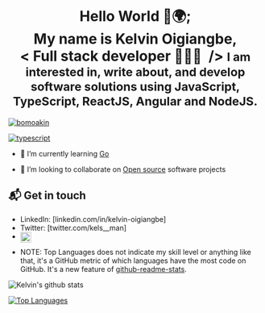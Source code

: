 

<!--
**kelwaffi/kelwaffi** is a ✨ _special_ ✨ repository because its `README.md` (this file) appears on your GitHub profile.

Here are some ideas to get you started:

- 🔭 I’m currently working on ...

- 👯 I’m looking to collaborate on ...
- 🤔 I’m looking for help with ...
- 💬 Ask me about ...
- 📫 How to reach me: ...
- 😄 Pronouns: ...
- ⚡ Fun fact: ...
-->


<h1 align="center"> 
    Hello World 👋🌍; </br>My name is Kelvin Oigiangbe,<br/>&lt;&nbsp;Full stack developer 👨🏽‍💻 &nbsp;/&gt;
    <small color="lightBlue">  I am interested in, write about, and develop software solutions
using JavaScript, TypeScript, ReactJS, Angular and NodeJS.</small>
</h1>
<p align="left"> <a href="https://twitter.com/kels__man" target="blank"><img src="https://img.shields.io/twitter/follow/kels__man?logo=twitter&style=for-the-badge" alt="bomoakin" /></a> </p>

[![typescript](https://img.shields.io/badge/TypeScript-Fan-FAC151.svg?logo=typescript&logoWidth=20)](https://github.com/kelwaffi)


- 🌱 I’m currently learning [Go](https://go.dev/doc/) 

- 👯 I’m looking to collaborate on [Open source](https://en.wikipedia.org/wiki/Open_source) software projects



## 📬 Get in touch
<!-- 
- Web: [natterstefan.me][1] -->
- LinkedIn: [linkedin.com/in/kelvin-oigiangbe]
- Twitter: [twitter.com/kels__man]
- <a href="https://wa.me/2347033445286">
  <img align="left" alt="My contact" width="21px" src="https://image.flaticon.com/icons/png/512/124/124034.png" />
</a>



 * NOTE: Top Languages does not indicate my skill level or anything like that, it's a GitHub metric of which languages have the most code on GitHub. It's a new feature of [github-readme-stats](https://github.com/kelwaffi/github-readme-stats).


<img align="center" src="https://github-readme-stats.vercel.app/api?username=kelwaffi&show_icons=true&include_all_commits=true&theme=radical&title_color=FFC73E" alt="Kelvin's github stats" />

[![Top Languages](https://github-readme-stats.vercel.app/api/top-langs/?username=kelwaffi&theme=radical&title_color=FFC73E)](https://github.com/kelwaffi/github-readme-stats)


